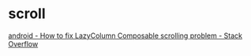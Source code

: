 # scroll
[android - How to fix LazyColumn Composable scrolling problem - Stack Overflow](https://stackoverflow.com/questions/76668346/how-to-fix-lazycolumn-composable-scrolling-problem)